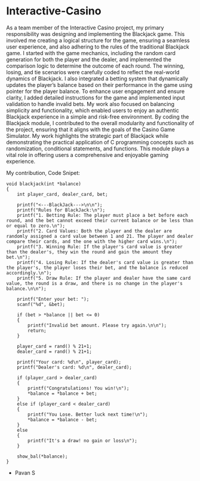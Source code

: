 # Interactive-Casino

As a team member of the Interactive Casino project, my primary responsibility was designing and implementing the Blackjack game. This involved me creating a logical structure for the game, ensuring a seamless user experience, and also adhering to the rules of the traditional Blackjack game.
I started with the game mechanics, including the random card generation for both the player and the dealer, and implemented the comparison logic to determine the outcome of each round. The winning, losing, and tie scenarios were carefully coded to reflect the real-world dynamics of Blackjack. I also integrated a betting system that dynamically updates the player’s balance based on their performance in the game using pointer for the player balance.
To enhance user engagement and ensure clarity, I added detailed instructions for the game and implemented input validation to handle invalid bets. My work also focused on balancing simplicity and functionality, which enabled users to enjoy an authentic Blackjack experience in a simple and risk-free environment.
By coding the Blackjack module, I contributed to the overall modularity and functionality of the project, ensuring that it aligns with the goals of the Casino Game Simulator. My work highlights the strategic part of Blackjack while demonstrating the practical application of C programming concepts such as randomization, conditional statements, and functions. This module plays a vital role in offering users a comprehensive and enjoyable gaming experience.

My contribution, Code Snipet: 


```
void blackjack(int *balance)
{
    int player_card, dealer_card, bet;

    printf("<---BlackJack--->\n\n");
    printf("Rules for BlackJack:\n");
    printf("1. Betting Rule: The player must place a bet before each round, and the bet cannot exceed their current balance or be less than or equal to zero.\n");
    printf("2. Card Values: Both the player and the dealer are randomly assigned a card value between 1 and 21. The player and dealer compare their cards, and the one with the higher card wins.\n");
    printf("3. Winning Rule: If the player's card value is greater than the dealer's, they win the round and gain the amount they bet.\n");
    printf("4. Losing Rule: If the dealer's card value is greater than the player's, the player loses their bet, and the balance is reduced accordingly.\n");
    printf("5. Draw Rule: If the player and dealer have the same card value, the round is a draw, and there is no change in the player's balance.\n\n");
    
    printf("Enter your bet: ");
    scanf("%d", &bet);

    if (bet > *balance || bet <= 0) 
    {
        printf("Invalid bet amount. Please try again.\n\n");
        return;
    }

    player_card = rand() % 21+1;
    dealer_card = rand() % 21+1;

    printf("Your card: %d\n", player_card);
    printf("Dealer's card: %d\n", dealer_card);

    if (player_card > dealer_card)
    {
        printf("Congratulations! You win!\n");
        *balance = *balance + bet;
    }
    else if (player_card < dealer_card)
    {
        printf("You Lose. Better luck next time!\n");
        *balance = *balance - bet;
    }
    else
    {
        printf("It's a draw! no gain or loss\n");
    }
    
    show_bal(*balance);
}    
```

- Pavan S
